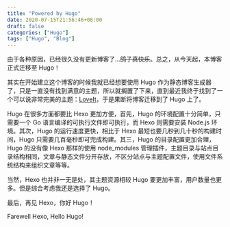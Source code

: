 ```yaml
---
title: "Powered by Hugo"
date: 2020-07-15T21:56:46+08:00
draft: false
categories: ["Hugo"]
tags: ["Hugo", "Blog"]
---
```


由于各种原因，已经很久没有更新博客了...~~鸽子真快乐~~。总之，从今天起，本博客正式迁移至 Hugo！

其实在开始建立这个博客的时候我就已经想要使用 Hugo 作为静态博客生成器了，只是一直没有找到满意的主题，所以就搁置了下来，直到最近我终于找到了一个可以说非常完美的主题：[LoveIt](https://github.com/dillonzq/LoveIt)，于是果断将博客迁移到了 Hugo 上了。

Hugo 在很多方面都要比 Hexo 更加方便，首先，Hugo 的环境配置十分简单，只需要一个 Go 语言编译的可执行文件即可执行，而 Hexo 则需要安装 Node.js 环境。其次，Hugo 的运行速度更快，相比于 Hexo 最短也要几秒到几十秒的构建时间，Hugo 只需要几百毫秒即可完成构建。其三，Hugo 的目录配置更加合理，Hugo 的没有像 Hexo 那样的使用 node_modules 管理插件，主题目录与站点目录结构相同，文章与静态文件分开存放，不区分站点与主题配置文件，使用文件系统结构来组织文章等等。

当然，Hexo 也并非一无是处，其主题资源相较 Hugo 要更加丰富，用户数量也更多。但是综合考虑我还是选择了 Hugo。

最后，再见 Hexo，你好 Hugo！

Farewell Hexo, Hello Hugo!